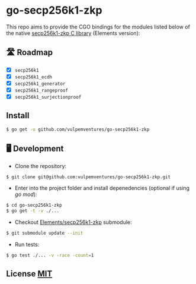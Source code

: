 # go-secp256k1-zkp

This repo aims to provide the CGO bindings for the modules listed below of the native [secp256k1-zkp C library](https://github.com/ElementsProject/secp256k1-zkp) (Elements version):

## 🛣 Roadmap

- [x] `secp256k1`
- [x] `secp256k1_ecdh`
- [x] `secp256k1_generator`
- [x] `secp256k1_rangeproof`
- [x] `secp256k1_surjectionproof`

## Install

```sh
$ go get -u github.com/vulpemventures/go-secp256k1-zkp
```

## 🖥 Development

- Clone the repository:

```sh
$ git clone git@github.com:vulpemventures/go-secp256k1-zkp.git
```

- Enter into the project folder and install depenedencies (optional if using _go mod_):

```sh
$ cd go-secp256k1-zkp
$ go get -t -v ./...
```

- Checkout [Elements/secp256k1-zkp](https://github.com/ElementsProject/secp256k1-zkp) submodule:

```sh
$ git submodule update --init
```

- Run tests:

```sh
$ go test ./... -v -race -count=1
```

## License [MIT](LICENSE)
